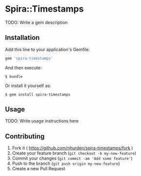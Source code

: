 # Spira::Timestamps

TODO: Write a gem description

## Installation

Add this line to your application's Gemfile:

```ruby
gem 'spira-timestamps'
```

And then execute:

    $ bundle

Or install it yourself as:

    $ gem install spira-timestamps

## Usage

TODO: Write usage instructions here

## Contributing

1. Fork it ( https://github.com/nhurden/spira-timestamps/fork )
2. Create your feature branch (`git checkout -b my-new-feature`)
3. Commit your changes (`git commit -am 'Add some feature'`)
4. Push to the branch (`git push origin my-new-feature`)
5. Create a new Pull Request
